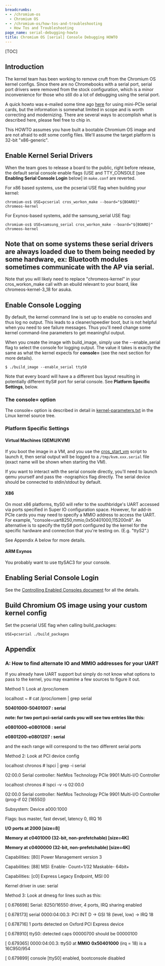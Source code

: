 ```yaml
---
breadcrumbs:
- - /chromium-os
  - Chromium OS
- - /chromium-os/how-tos-and-troubleshooting
  - How Tos and Troubleshooting
page_name: serial-debugging-howto
title: Chromium OS [serial] Console Debugging HOWTO
---
```


[TOC]

## Introduction

The kernel team has been working to remove cruft from the Chromium OS kernel
configs. Since there are no Chromebooks with a serial port, serial port drivers
were removed from the stock configuration, which is a minor inconvenience for
those who still do a lot of debugging using the serial port.

A quick howto was e-mailed some time ago
[here](http://groups.google.com/a/chromium.org/group/chromium-os-dev/browse_thread/thread/5c8a44b76cecb2ce)
for using mini-PCIe serial cards, but the information is somewhat limited in
scope and is worth correcting and modernizing. There are several ways to
accomplish what is described here, please feel free to chip in.

This HOWTO assumes you have built a bootable Chromium OS image and are not
afraid to edit some config files. We'll assume the target platform is 32-bit
"x86-generic".

## Enable Kernel Serial Drivers

When the team goes to release a board to the public, right before release, the
default serial console enable flags (USE and TTY_CONSOLE \[see **Enabling Serial
Console Login** below\] in `make.conf` are reverted.

For x86 based systems, use the pcserial USE flag when building your kernel:

```none
chromium-os$ USE=pcserial cros_workon_make --board="${BOARD}" chromeos-kernel
```

For Exynos-based systems, add the samsung_serial USE flag:

```none
chromium-os$ USE=samsung_serial cros_workon_make --board="${BOARD}" chromeos-kernel
```

## Note that on some systems these serial drivers are always loaded due to them being needed by some hardware, ex: Bluetooth modules sometimes communicate with the AP via serial.

Note that you will likely need to replace "chromeos-kernel" in your
cros_workon_make call with an ebuild relevant to your board, like
chromeos-kernel-3_18 for asuka.

## Enable Console Logging

By default, the kernel command line is set up to enable no consoles and thus log
no output. This leads to a cleaner/speedier boot, but is not helpful when you
need to see failure messages. Thus you'll need change some kernel command-line
parameters to get meaningful output.

When you create the image with build_image, simply use the --enable_serial flag
to select the console for logging output. The value it takes is exactly the same
as what the kernel expects for **console=** (see the next section for more
details).

```none
$ ./build_image --enable_serial ttyS0
```

Note that every board will have a a different bus layout resulting in
potentially different ttyS# port for serial console. See **Platform Specific
Settings**, below.

### The console= option

The console= option is described in detail in
[kernel-parameters.txt](https://chromium.googlesource.com/chromiumos/third_party/kernel/+/HEAD/Documentation/kernel-parameters.txt)
in the Linux kernel source tree.

### Platform Specific Settings

#### Virtual Machines (QEMU/KVM)

If you boot the image in a VM, and you use the
[cros_start_vm](/chromium-os/how-tos-and-troubleshooting/running-chromeos-image-under-virtual-machines)
script to launch it, then serial output will be logged to a
`/tmp/kvm.xxx.serial` file (exact name will be shown when starting the VM).

If you want to interact with the serial console directly, you'll need to launch
qemu yourself and pass the -nographics flag directly. The serial device should
be connected to stdin/stdout by default.

#### X86

On most x86 platforms, ttyS0 will refer to the southbridge's UART accessed via
ports specified in Super IO configuration space. However, for add-in PCIe cards
you may need to specify a MMIO address to access the UART. For example,
"console=uart8250,mmio,0x50401000,115200n8". An alternative is to specify the
ttyS# port configured by the kernel for the specific hardware and connection
that you're testing on. (E.g. "ttyS2".)

See Appendix A below for more details.

#### ARM Exynos

You probably want to use ttySAC3 for your console.

## Enabling Serial Console Login

See the [Controlling Enabled Consoles
document](/chromium-os/developer-guide/using-serial-tty) for all the details.

## Build Chromium OS image using your custom kernel config

Set the pcserial USE flag when calling build_packages:

```none
USE=pcserial ./build_packages
```

## Appendix

### A: How to find alternate IO and MMIO addresses for your UART

If you already have UART support but simply do not know what options to pass to
the kernel, you may examine a few sources to figure it out.

Method 1: Look at /proc/iomem

localhost ~ # cat /proc/iomem | grep serial

**50401000-50401007 : serial**

**note: for two port pci-serial cards you will see two entries like this:**

**e0801000-e0801008 : serial**

**e0801200-e0801207 : serial**

and the each range will correspond to the two different serial ports

Method 2: Look at PCI device config

localhost chronos # lspci | grep -i serial

02:00.0 Serial controller: NetMos Technology PCIe 9901 Multi-I/O Controller

localhost chronos # lspci -v -s 02:00.0

02:00.0 Serial controller: NetMos Technology PCIe 9901 Multi-I/O Controller
(prog-if 02 \[16550\])

Subsystem: Device a000:1000

Flags: bus master, fast devsel, latency 0, IRQ 16

**I/O ports at 2000 \[size=8\]**

**Memory at c0401000 (32-bit, non-prefetchable) \[size=4K\]**

**Memory at c0400000 (32-bit, non-prefetchable) \[size=4K\]**

Capabilities: \[80\] Power Management version 3

Capabilities: \[88\] MSI: Enable- Count=1/32 Maskable- 64bit+

Capabilities: \[c0\] Express Legacy Endpoint, MSI 00

Kernel driver in use: serial

Method 3: Look at dmesg for lines such as this:

\[ 0.676698\] Serial: 8250/16550 driver, 4 ports, IRQ sharing enabled

\[ 0.678173\] serial 0000:04:00.3: PCI INT D -&gt; GSI 18 (level, low) -&gt; IRQ
18

\[ 0.678716\] 1 ports detected on Oxford PCI Express device

\[ 0.678910\] ttyS0: detected caps 00000700 should be 00000100

\[ 0.679365\] 0000:04:00.3: ttyS0 at **MMIO** **0x50401000** (irq = 18) is a
16C950/954

\[ 0.679899\] console \[ttyS0\] enabled, bootconsole disabled
